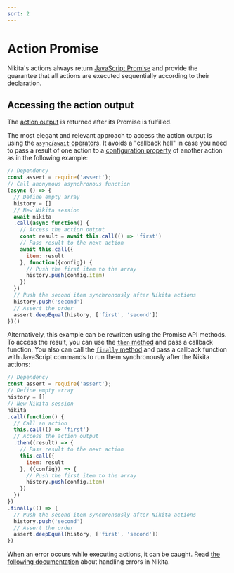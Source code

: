 ```yaml
---
sort: 2
---
```


# Action Promise

Nikita's actions always return [JavaScript Promise](https://nodejs.dev/learn/understanding-javascript-promises) and provide the guarantee that all actions are executed sequentially according to their declaration.

## Accessing the action output

The [action output](/current/action/output) is returned after its Promise is fulfilled.

The most elegant and relevant approach to access the action output is using the [`async`/`await` operators](https://nodejs.dev/learn/modern-asynchronous-javascript-with-async-and-await). It avoids a "callback hell" in case you need to pass a result of one action to a [configuration property](/current/action/config) of another action as in the following example:

```js
// Dependency
const assert = require('assert');
// Call anonymous asynchronous function 
(async () => {
  // Define empty array
  history = []
  // New Nikita session
  await nikita
  .call(async function() {
    // Access the action output
    const result = await this.call(() => 'first')
    // Pass result to the next action
    await this.call({
      item: result
    }, function({config}) {
      // Push the first item to the array
      history.push(config.item)
    })
  })
  // Push the second item synchronously after Nikita actions
  history.push('second')
  // Assert the order
  assert.deepEqual(history, ['first', 'second'])
})()
```

Alternatively, this example can be rewritten using the Promise API methods. To access the result, you can use the [`then` method](https://developer.mozilla.org/en-US/docs/Web/JavaScript/Reference/Global_Objects/Promise/then) and pass a callback function. You also can call the [`finally` method](https://developer.mozilla.org/en-US/docs/Web/JavaScript/Reference/Global_Objects/Promise/finally) and pass a callback function with JavaScript commands to run them synchronously after the Nikita actions:

```js
// Dependency
const assert = require('assert');
// Define empty array
history = []
// New Nikita session
nikita
.call(function() {
  // Call an action
  this.call(() => 'first')
  // Access the action output
  .then((result) => {
    // Pass result to the next action
    this.call({
      item: result
    }, ({config}) => {
      // Push the first item to the array
      history.push(config.item)
    })
  })
})
.finally(() => {
  // Push the second item synchronously after Nikita actions
  history.push('second')
  // Assert the order
  assert.deepEqual(history, ['first', 'second'])
})
```

When an error occurs while executing actions, it can be caught. Read [the following documentation](/current/usages/error) about handling errors in Nikita.
